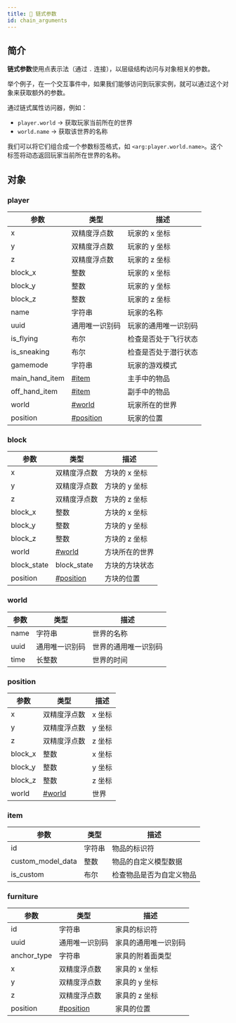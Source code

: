 ```yaml
---
title: 🔗 链式参数
id: chain_arguments
---
```


## 简介

**链式参数**使用点表示法（通过 `.` 连接），以层级结构访问与对象相关的参数。

举个例子，在一个交互事件中，如果我们能够访问到玩家实例，就可以通过这个对象来获取额外的参数。

通过链式属性访问器，例如：

* `player.world` → 获取玩家当前所在的世界
* `world.name` → 获取该世界的名称

我们可以将它们组合成一个参数标签格式，如 `<arg:player.world.name>`。这个标签将动态返回玩家当前所在世界的名称。

## 对象

### player

| 参数               | 类型                     | 描述         |
|------------------|------------------------|------------|
| x                | 双精度浮点数                 | 玩家的 x 坐标   |
| y                | 双精度浮点数                 | 玩家的 y 坐标   |
| z                | 双精度浮点数                 | 玩家的 z 坐标   |
| block\_x         | 整数                     | 玩家的 x 坐标   |
| block\_y         | 整数                     | 玩家的 y 坐标   |
| block\_z         | 整数                     | 玩家的 z 坐标   |
| name             | 字符串                    | 玩家的名称      |
| uuid             | 通用唯一识别码                | 玩家的通用唯一识别码 |
| is\_flying       | 布尔                     | 检查是否处于飞行状态 |
| is\_sneaking     | 布尔                     | 检查是否处于潜行状态 |
| gamemode         | 字符串                    | 玩家的游戏模式    |
| main\_hand\_item | [#item](#item)         | 主手中的物品     |
| off\_hand\_item  | [#item](#item)         | 副手中的物品     |
| world            | [#world](#world)       | 玩家所在的世界    |
| position         | [#position](#position) | 玩家的位置      |

### block

| 参数           | 类型                     | 描述       |
|--------------|------------------------|----------|
| x            | 双精度浮点数                 | 方块的 x 坐标 |
| y            | 双精度浮点数                 | 方块的 y 坐标 |
| z            | 双精度浮点数                 | 方块的 z 坐标 |
| block\_x     | 整数                     | 方块的 x 坐标 |
| block\_y     | 整数                     | 方块的 y 坐标 |
| block\_z     | 整数                     | 方块的 z 坐标 |
| world        | [#world](#world)       | 方块所在的世界  |
| block\_state | block\_state           | 方块的方块状态  |
| position     | [#position](#position) | 方块的位置    |

### world

| 参数   | 类型      | 描述         |
|------|---------|------------|
| name | 字符串     | 世界的名称      |
| uuid | 通用唯一识别码 | 世界的通用唯一识别码 |
| time | 长整数     | 世界的时间      |

### position

| 参数       | 类型               | 描述   |
|----------|------------------|------|
| x        | 双精度浮点数           | x 坐标 |
| y        | 双精度浮点数           | y 坐标 |
| z        | 双精度浮点数           | z 坐标 |
| block\_x | 整数               | x 坐标 |
| block\_y | 整数               | y 坐标 |
| block\_z | 整数               | z 坐标 |
| world    | [#world](#world) | 世界   |

### item

| 参数                  | 类型  | 描述           |
|---------------------|-----|--------------|
| id                  | 字符串 | 物品的标识符       |
| custom\_model\_data | 整数  | 物品的自定义模型数据   |
| is\_custom          | 布尔  | 检查物品是否为自定义物品 |

### furniture

| 参数           | 类型                     | 描述         |
|--------------|------------------------|------------|
| id           | 字符串                    | 家具的标识符     |
| uuid         | 通用唯一识别码                | 家具的通用唯一识别码 |
| anchor\_type | 字符串                    | 家具的附着面类型   |
| x            | 双精度浮点数                 | 家具的 x 坐标   |
| y            | 双精度浮点数                 | 家具的 y 坐标   |
| z            | 双精度浮点数                 | 家具的 z 坐标   |
| position     | [#position](#position) | 家具的位置      |